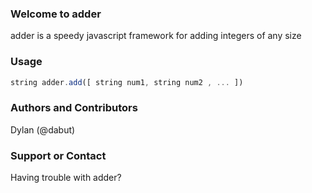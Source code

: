 ### Welcome to adder
adder is a speedy javascript framework for adding integers of any size

### Usage
```javascript
string adder.add([ string num1, string num2 , ... ])
```

### Authors and Contributors
Dylan (@dabut)

### Support or Contact
Having trouble with adder?
